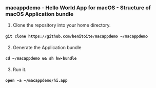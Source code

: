 ### macappdemo - Hello World App for macOS - Structure of macOS Application bundle

1. Clone the repository into your home directory.
#### `git clone https://github.com/benitoite/macappdemo ~/macappdemo`
2. Generate the Application bundle
#### `cd ~/macappdemo && sh hw-bundle`
3. Run it.
#### `open -a ~/macappdemo/hi.app`

